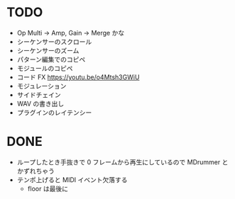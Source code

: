 # TODO

- Op Multi -> Amp, Gain -> Merge かな
- シーケンサーのスクロール
- シーケンサーのズーム
- パターン編集でのコピペ
- モジュールのコピペ
- コード FX https://youtu.be/o4Mtsh3GWiU
- モジュレーション
- サイドチェイン
- WAV の書き出し
- プラグインのレイテンシー

# DONE

- ループしたとき手抜きで 0 フレームから再生にしているので MDrummer とかずれちゃう
- テンポ上げると MIDI イベント欠落する
    - floor は最後に